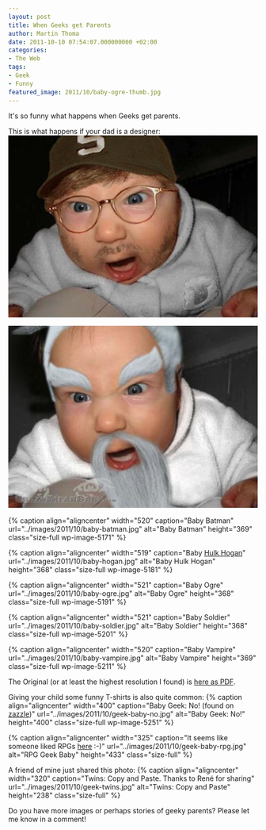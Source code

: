 ```yaml
---
layout: post
title: When Geeks get Parents
author: Martin Thoma
date: 2011-10-10 07:54:07.000000000 +02:00
categories:
- The Web
tags:
- Geek
- Funny
featured_image: 2011/10/baby-ogre-thumb.jpg
---
```

It's so funny what happens when Geeks get parents. 

This is what happens if your dad is a designer:
<a href="../images/2011/10/baby-8.jpg"><img src="../images/2011/10/baby-8.jpg" alt="Baby" title="Baby" width="519" height="367" class="aligncenter size-full wp-image-5151" /></a>

<a href="../images/2011/10/baby-9.jpg"><img src="../images/2011/10/baby-9.jpg" alt="Baby 9" title="Baby 9" width="520" height="367" class="aligncenter size-full wp-image-5161" /></a>

{% caption align="aligncenter" width="520" caption="Baby Batman" url="../images/2011/10/baby-batman.jpg" alt="Baby Batman"  height="369" class="size-full wp-image-5171" %}

{% caption align="aligncenter" width="519" caption="Baby <a href='http://en.wikipedia.org/wiki/Terry_Gene_Bollea'>Hulk Hogan</a>" url="../images/2011/10/baby-hogan.jpg" alt="Baby Hulk Hogan"  height="368" class="size-full wp-image-5181" %}

{% caption align="aligncenter" width="521" caption="Baby Ogre" url="../images/2011/10/baby-ogre.jpg" alt="Baby Ogre"  height="368" class="size-full wp-image-5191" %}

{% caption align="aligncenter" width="521" caption="Baby Soldier" url="../images/2011/10/baby-soldier.jpg" alt="Baby Soldier"  height="368" class="size-full wp-image-5201" %}

{% caption align="aligncenter" width="520" caption="Baby Vampire" url="../images/2011/10/baby-vampire.jpg" alt="Baby Vampire"  height="369" class="size-full wp-image-5211" %}

The Original (or at least the highest resolution I found) is <a href="http://sneezl.com/wp-content/uploads/2008/04/graphic-designer-baby.pdf">here as PDF</a>.

Giving your child some funny T-shirts is also quite common:
{% caption align="aligncenter" width="400" caption="Baby Geek: No! (found on <a href='http://www.zazzle.de/lieblingswort_ist_no_chemie_aussenseiter_baby_ones_tshirt-235215790093704490'>zazzle</a>)" url="../images/2011/10/geek-baby-no.jpg" alt="Baby Geek: No!"  height="400" class="size-full wp-image-5251" %}

{% caption align="aligncenter" width="325" caption="It seems like someone liked RPGs <a href='http://postmortemstudios.wordpress.com/2011/09/12/sowygo1-a-geek-is-born/'>here</a> :-)" url="../images/2011/10/geek-baby-rpg.jpg" alt="RPG Geek Baby"  height="433" class="size-full" %}

A friend of mine just shared this photo:
{% caption align="aligncenter" width="320" caption="Twins: Copy and Paste. Thanks to Ren&eacute; for sharing" url="../images/2011/10/geek-twins.jpg" alt="Twins: Copy and Paste"  height="238" class="size-full" %}



Do you have more images or perhaps stories of geeky parents? Please let me know in a comment!
